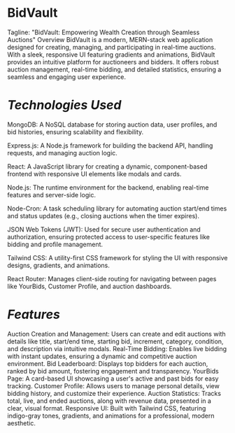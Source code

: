 # BidVault
Tagline: "BidVault: Empowering Wealth Creation through Seamless Auctions"
Overview
BidVault is a modern, MERN-stack web application designed for creating, managing, and participating in real-time auctions. With a sleek, responsive UI featuring gradients and animations, BidVault provides an intuitive platform for auctioneers and bidders. It offers robust auction management, real-time bidding, and detailed statistics, ensuring a seamless and engaging user experience.

# *Technologies Used*

MongoDB: A NoSQL database for storing auction data, user profiles, and bid histories, ensuring scalability and flexibility.

Express.js: A Node.js framework for building the backend API, handling requests, and managing auction logic.

React: A JavaScript library for creating a dynamic, component-based frontend with responsive UI elements like modals and cards.

Node.js: The runtime environment for the backend, enabling real-time features and server-side logic.

Node-Cron: A task scheduling library for automating auction start/end times and status updates (e.g., closing auctions when the timer expires).

JSON Web Tokens (JWT): Used for secure user authentication and authorization, ensuring protected access to user-specific features like bidding and profile management.

Tailwind CSS: A utility-first CSS framework for styling the UI with responsive designs, gradients, and animations.

React Router: Manages client-side routing for navigating between pages like YourBids, Customer Profile, and auction dashboards.

# *Features*

Auction Creation and Management: Users can create and edit auctions with details like title, start/end time, starting bid, increment, category, condition, and description via intuitive modals.
Real-Time Bidding: Enables live bidding with instant updates, ensuring a dynamic and competitive auction environment.
Bid Leaderboard: Displays top bidders for each auction, ranked by bid amount, fostering engagement and transparency.
YourBids Page: A card-based UI showcasing a user's active and past bids for easy tracking.
Customer Profile: Allows users to manage personal details, view bidding history, and customize their experience.
Auction Statistics: Tracks total, live, and ended auctions, along with revenue data, presented in a clear, visual format.
Responsive UI: Built with Tailwind CSS, featuring indigo-gray tones, gradients, and animations for a professional, modern aesthetic.




